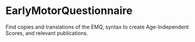# EarlyMotorQuestionnaire
Find copies and translations of the EMQ, syntax to create Age-Independent Scores, and relevant publications.
